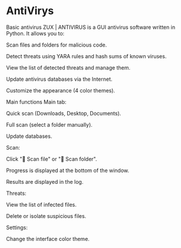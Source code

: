 # AntiVirys
Basic antivirus
ZUX | ANTIVIRUS is a GUI antivirus software written in Python. It allows you to:

Scan files and folders for malicious code.

Detect threats using YARA rules and hash sums of known viruses.

View the list of detected threats and manage them.

Update antivirus databases via the Internet.

Customize the appearance (4 color themes).

Main functions
Main tab:

Quick scan (Downloads, Desktop, Documents).

Full scan (select a folder manually).

Update databases.

Scan:

Click "📁 Scan file" or "📂 Scan folder".

Progress is displayed at the bottom of the window.

Results are displayed in the log.

Threats:

View the list of infected files.

Delete or isolate suspicious files.

Settings:

Change the interface color theme.
